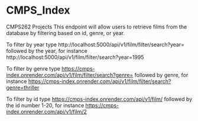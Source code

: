 # CMPS_Index
CMPS262 Projects
This endpoint will allow users to retrieve films from the database by filtering based on id, genre, or year.

To filter by year type http://localhost:5000/api/v1/film/filter/search?year= followed by the year, for instance http://localhost:5000/api/v1/film/filter/search?year=1995

To filter by genre type https://cmps-index.onrender.com/api/v1/film/filter/search?genre= followed by genre, for instance https://cmps-index.onrender.com/api/v1/film/filter/search?genre=thriller

To filter by id type https://cmps-index.onrender.com/api/v1/film/ followed by the id number 1-20, for instance https://cmps-index.onrender.com/api/v1/film/2
